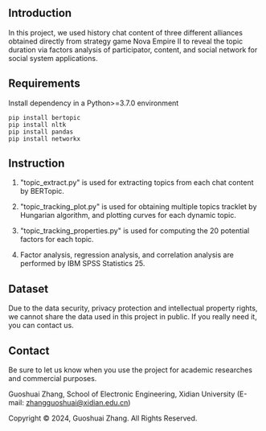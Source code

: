 ## Introduction
In this project, we used history chat content of three different alliances obtained directly from strategy game Nova Empire II to reveal the topic duration via factors analysis of participator, content, and social network for social system applications.

## Requirements

Install dependency in a Python>=3.7.0 environment

    pip install bertopic
    pip install nltk
    pip install pandas
    pip install networkx

## Instruction
1. "topic_extract.py" is used for extracting topics from each chat content by BERTopic.

2. "topic_tracking_plot.py" is used for obtaining multiple topics tracklet by Hungarian algorithm, and plotting curves for each dynamic topic. 

3. "topic_tracking_properties.py" is used for computing the 20 potential factors for each topic.

4. Factor analysis, regression analysis, and correlation analysis are performed by IBM SPSS Statistics 25.

## Dataset
Due to the data security, privacy protection and intellectual property rights, we cannot share the data used in this project in public. If you really need it, you can contact us.

## Contact
Be sure to let us know when you use the project for academic researches and commercial purposes.

Guoshuai Zhang, School of Electronic Engineering, Xidian University (E-mail: zhangguoshuai@xidian.edu.cn)


Copyright © 2024, Guoshuai Zhang. All Rights Reserved.

